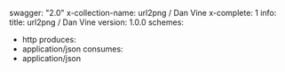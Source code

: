 swagger: "2.0"
x-collection-name: url2png / Dan Vine
x-complete: 1
info:
  title: url2png / Dan Vine
  version: 1.0.0
schemes:
- http
produces:
- application/json
consumes:
- application/json
